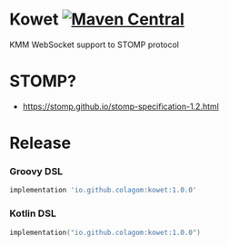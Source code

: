 # Kowet [![Maven Central](https://img.shields.io/maven-central/v/io.github.colagom/kowet.svg?label=Maven%20Central)](https://search.maven.org/search?q=g:%22io.github.colagom%22%20AND%20a:%22kowet%22)
KMM WebSocket support to STOMP protocol

# STOMP?
- https://stomp.github.io/stomp-specification-1.2.html

# Release
### Groovy DSL
```groovy
implementation 'io.github.colagom:kowet:1.0.0'
```
### Kotlin DSL
```kotlin
implementation("io.github.colagom:kowet:1.0.0")
```

